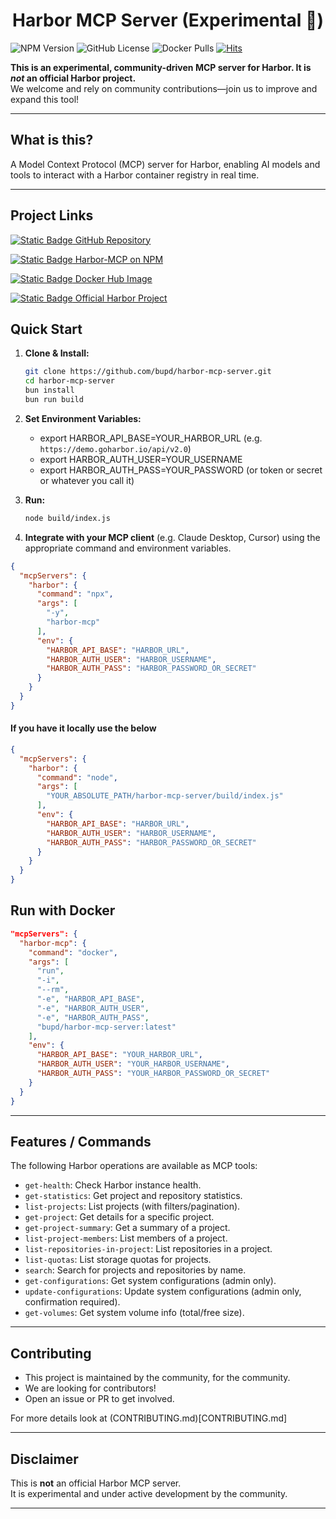<h1 align="center" style="font-weight: bold;">Harbor MCP Server (Experimental 🧪)</h1>

![NPM Version](https://img.shields.io/npm/v/harbor-mcp)
![GitHub License](https://img.shields.io/github/license/bupd/harbor-mcp-server)
![Docker Pulls](https://img.shields.io/docker/pulls/bupd/harbor-mcp)
[![Hits](https://hits.sh/github.com/bupd/harbor-mcp-server.svg?label=views&extraCount=100&color=007ec6)](https://hits.sh/github.com/bupd/harbor-mcp-server/)



**This is an experimental, community-driven MCP server for Harbor. It is _not_ an official Harbor project.**  
We welcome and rely on community contributions—join us to improve and expand this tool!

---

## What is this?

A Model Context Protocol (MCP) server for Harbor, enabling AI models and tools to interact with a Harbor container registry in real time.

---

## Project Links

[![Static Badge](https://img.shields.io/badge/_-black?logo=github&logoSize=small) GitHub Repository](https://github.com/bupd/harbor-mcp-server)
  
[![Static Badge](https://img.shields.io/badge/_-red?logo=npm&logoSize=small) Harbor-MCP on NPM](https://www.npmjs.com/package/harbor-mcp)
  
[![Static Badge](https://img.shields.io/badge/_-white?logo=docker) Docker Hub Image ](https://hub.docker.com/r/bupd/harbor-mcp)

[![Static Badge](https://img.shields.io/badge/_-black?logo=harbor&logoColor=white&logoSize=small) Official Harbor Project](https://goharbor.io)

## Quick Start

1. **Clone & Install:**
   ```bash
   git clone https://github.com/bupd/harbor-mcp-server.git
   cd harbor-mcp-server
   bun install
   bun run build
   ```

2. **Set Environment Variables:**
   - export HARBOR_API_BASE=YOUR_HARBOR_URL (e.g. `https://demo.goharbor.io/api/v2.0`)
   - export HARBOR_AUTH_USER=YOUR_USERNAME
   - export HARBOR_AUTH_PASS=YOUR_PASSWORD (or token or secret or whatever you call it)

3. **Run:**
   ```bash
   node build/index.js
   ```

4. **Integrate with your MCP client** (e.g. Claude Desktop, Cursor) using the appropriate command and environment variables.

```json
{
  "mcpServers": {
    "harbor": {
      "command": "npx",
      "args": [
        "-y",
        "harbor-mcp"
      ],  
      "env": {
        "HARBOR_API_BASE": "HARBOR_URL",
        "HARBOR_AUTH_USER": "HARBOR_USERNAME",
        "HARBOR_AUTH_PASS": "HARBOR_PASSWORD_OR_SECRET"
      }
    }
  }
}
```

#### If you have it locally use the below
```json
{
  "mcpServers": {
    "harbor": {
      "command": "node",
      "args": [
        "YOUR_ABSOLUTE_PATH/harbor-mcp-server/build/index.js"
      ],
      "env": {
        "HARBOR_API_BASE": "HARBOR_URL",
        "HARBOR_AUTH_USER": "HARBOR_USERNAME",
        "HARBOR_AUTH_PASS": "HARBOR_PASSWORD_OR_SECRET"
      }
    }
  }
}
```

## Run with Docker
```json
"mcpServers": {
  "harbor-mcp": {
    "command": "docker",
    "args": [
      "run",
      "-i",
      "--rm",
      "-e", "HARBOR_API_BASE",
      "-e", "HARBOR_AUTH_USER",
      "-e", "HARBOR_AUTH_PASS",
      "bupd/harbor-mcp-server:latest"
    ],
    "env": {
      "HARBOR_API_BASE": "YOUR_HARBOR_URL",
      "HARBOR_AUTH_USER": "YOUR_HARBOR_USERNAME",
      "HARBOR_AUTH_PASS": "YOUR_HARBOR_PASSWORD_OR_SECRET"
    }
  }
}
```

---

## Features / Commands

The following Harbor operations are available as MCP tools:

- `get-health`: Check Harbor instance health.
- `get-statistics`: Get project and repository statistics.
- `list-projects`: List projects (with filters/pagination).
- `get-project`: Get details for a specific project.
- `get-project-summary`: Get a summary of a project.
- `list-project-members`: List members of a project.
- `list-repositories-in-project`: List repositories in a project.
- `list-quotas`: List storage quotas for projects.
- `search`: Search for projects and repositories by name.
- `get-configurations`: Get system configurations (admin only).
- `update-configurations`: Update system configurations (admin only, confirmation required).
- `get-volumes`: Get system volume info (total/free size).

---

## Contributing

- This project is maintained by the community, for the community.
- We are looking for contributors!  
- Open an issue or PR to get involved.

For more details look at (CONTRIBUTING.md)[CONTRIBUTING.md]

---

## Disclaimer

This is **not** an official Harbor MCP server.  
It is experimental and under active development by the community.

---


